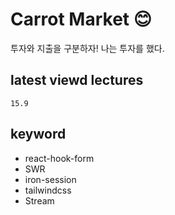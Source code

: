 # Carrot Market 😊
투자와 지출을 구분하자! 나는 투자를 했다.

## latest viewd lectures
```
15.9
```

## keyword
 - react-hook-form
 - SWR
 - iron-session
 - tailwindcss
 - Stream

